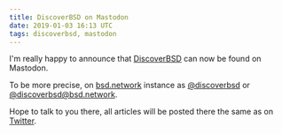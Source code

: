 ```yaml
---
title: DiscoverBSD on Mastodon
date: 2019-01-03 16:13 UTC
tags: discoverbsd, mastodon
---
```


I'm really happy to announce that [DiscoverBSD](https://discoverbsd.com) can now be found on Mastodon.

To be more precise, on [bsd.network](https://bsd.network/) instance as [@discoverbsd](https://bsd.network/@discoverbsd) or [@discoverbsd@bsd.network](https://bsd.network/@discoverbsd).

Hope to talk to you there, all articles will be posted there the same as on [Twitter](https://twitter.com/_DiscoverBSD).
